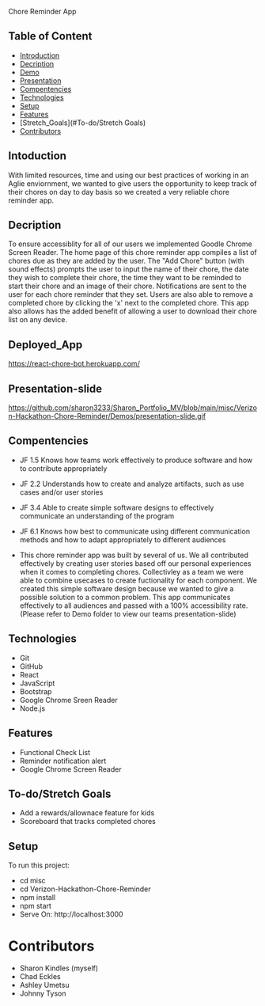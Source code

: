 Chore Reminder App

## Table of Content 
* [Introduction](#Introduction)
* [Decription](#Decription)
* [Demo](#Deployed_App)
* [Presentation](#Presentation-slide)
* [Compentencies](#Compentencies)
* [Technologies](#Technologies)
* [Setup](#Setup)
* [Features](#Features)
* [Stretch_Goals](#To-do/Stretch Goals)
* [Contributors](#Contributors)

## Intoduction 
With limited resources, time and using our best practices of working in an Aglie enviornment, we wanted to give users the opportunity to keep track of their chores on day to day basis so we created a very reliable chore reminder app. 
## Decription 
To ensure accessiblity for all of our users we implemented Goodle Chrome Screen Reader. The home page of this chore reminder app compiles a list of chores due as they are added by the user. The "Add Chore" button (with sound effects) prompts the user to input the name of their chore, the date they wish to complete their chore, the time they want to be reminded to start their chore and an image of their chore. Notifications are sent to the user for each chore reminder that they set.  Users are also able to remove a completed chore by clicking the 'x' next to the completed chore. This app also allows has the added benefit of allowing a user to download their chore list on any device.  

## Deployed_App
https://react-chore-bot.herokuapp.com/

## Presentation-slide 
https://github.com/sharon3233/Sharon_Portfolio_MV/blob/main/misc/Verizon-Hackathon-Chore-Reminder/Demos/presentation-slide.gif


## Compentencies
* JF 1.5
Knows how teams work effectively to produce software and how to contribute appropriately
* JF 2.2
Understands how to create and analyze artifacts, such as use cases and/or user stories
* JF 3.4
Able to create simple software designs to effectively communicate an understanding of the program
* JF 6.1
Knows how best to communicate using different communication methods and how to adapt appropriately to different audiences

* This chore reminder app was built by several of us. We all contributed effectively by creating user stories based off our personal experiences when it comes to completing chores. Collectivley as a team we were able to combine usecases to create fuctionality for each component. We created this simple software design because we wanted to give a possible solution to a common problem. This app communicates effectively to all audiences and passed with a 100% accessibility rate.(Please refer to Demo folder to view our teams presentation-slide) 


## Technologies
- Git 
- GitHub 
- React 
- JavaScript 
- Bootstrap
- Google Chrome Sreen Reader 
- Node.js 

## Features
* Functional Check List 
* Reminder notification alert 
* Google Chrome Screen Reader 

## To-do/Stretch Goals
* Add a rewards/allownace feature for kids
* Scoreboard that tracks completed chores



## Setup 
To run this project:
 * cd misc
 * cd Verizon-Hackathon-Chore-Reminder
 * npm install 
 * npm start
 * Serve On: http://localhost:3000

# Contributors 
* Sharon Kindles (myself)
* Chad Eckles
* Ashley Umetsu 
* Johnny Tyson